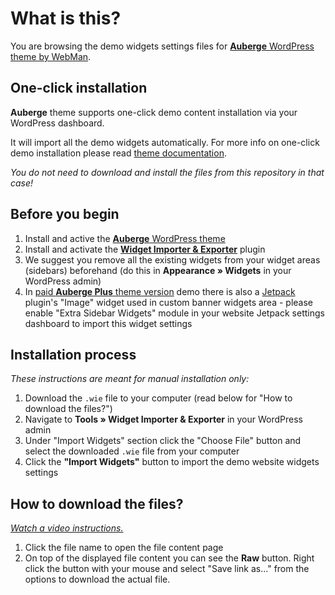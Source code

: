 # What is this?

You are browsing the demo widgets settings files for [**Auberge** WordPress theme by WebMan](https://www.webmandesign.eu/portfolio/auberge-wordpress-theme/).


## One-click installation

**Auberge** theme supports one-click demo content installation via your WordPress dashboard.

It will import all the demo widgets automatically. For more info on one-click demo installation please read [theme documentation](https://www.webmandesign.eu/manual/auberge/#demo-content).

*You do not need to download and install the files from this repository in that case!*


## Before you begin

1. Install and active the [**Auberge** WordPress theme](https://www.webmandesign.eu/portfolio/auberge-wordpress-theme/)
2. Install and activate the [**Widget Importer &amp; Exporter**](https://wordpress.org/plugins/widget-importer-exporter/) plugin
3. We suggest you remove all the existing widgets from your widget areas (sidebars) beforehand (do this in **Appearance &raquo; Widgets** in your WordPress admin)
4. In [paid **Auberge Plus** theme version](https://www.webmandesign.eu/portfolio/auberge-plus-wordpress-theme/#donate) demo there is also a [Jetpack](https://wordpress.org/plugins/jetpack/) plugin's "Image" widget used in custom banner widgets area - please enable "Extra Sidebar Widgets" module in your website Jetpack settings dashboard to import this widget settings


## Installation process

*These instructions are meant for manual installation only:*

1. Download the `.wie` file to your computer (read below for "How to download the files?")
2. Navigate to **Tools &raquo; Widget Importer & Exporter** in your WordPress admin
3. Under "Import Widgets" section click the "Choose File" button and select the downloaded `.wie` file from your computer
4. Click the **"Import Widgets"** button to import the demo website widgets settings


## How to download the files?

*[Watch a video instructions.](https://vimeo.com/170576209)*

1. Click the file name to open the file content page
2. On top of the displayed file content you can see the **Raw** button. Right click the button with your mouse and select "Save link as..." from the options to download the actual file.
